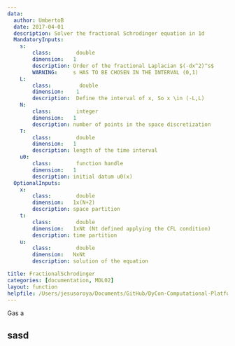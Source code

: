 ```yaml
---
data:
  author: UmbertoB
  date: 2017-04-01
  description: Solver the fractional Schrodinger equation in 1d 
  MandatoryInputs:  
    s:
        class:        double
        dimension:   1
        description: Order of the fractional Laplacian $(-dx^2)^s$
        WARNING:     s HAS TO BE CHOSEN IN THE INTERVAL (0,1) 
    L:
        class:         double
        dimension:    1
        description:  Define the interval of x, So x \in (-L,L)  
    N:
        class:        integer
        dimension:   1
        description: number of points in the space discretization 
    T:
        class:        double
        dimension:   1
        description: length of the time interval
    u0:
        class:        function handle
        dimension:   1
        description: initial datum u0(x)
  OptionalInputs:
    x:
        class:        double
        dimension:   1x(N+2)
        description: space partition
    t:
        class:        double
        dimension:   1xNt (Nt defined applying the CFL condition)
        description: time partition
    u:
        class:        double
        dimension:   NxNt
        description: solution of the equation

title: FractionalSchrodinger
categories: [documentation, MDL02]
layout: function
helpfile: /Users/jesusoroya/Documents/GitHub/DyCon-Computational-Platform/helps/MDL02_FiniteElement/functions
---
```


Gas a

## sasd

